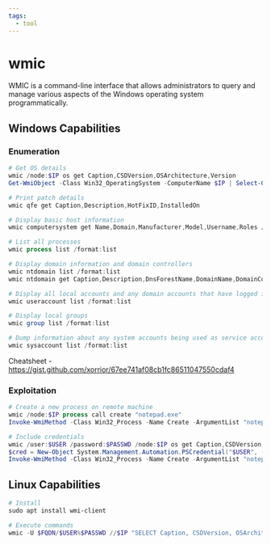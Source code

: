 ```yaml
---
tags:
  - tool
---
```

# wmic

WMIC is a command-line interface that allows administrators to query and manage various aspects of the Windows operating system programmatically.

## Windows Capabilities

### Enumeration

```powershell
# Get OS details
wmic /node:$IP os get Caption,CSDVersion,OSArchitecture,Version
Get-WmiObject -Class Win32_OperatingSystem -ComputerName $IP | Select-Object Caption, CSDVersion, OSArchitecture, Version

# Print patch details
wmic qfe get Caption,Description,HotFixID,InstalledOn

# Display basic host information
wmic computersystem get Name,Domain,Manufacturer,Model,Username,Roles /format:List

# List all processes
wmic process list /format:list

# Display domain information and domain controllers
wmic ntdomain list /format:list
wmic ntdomain get Caption,Description,DnsForestName,DomainName,DomainControllerAddress

# Display all local accounts and any domain accounts that have logged in
wmic useraccount list /format:list

# Display local groups
wmic group list /format:list

# Dump information about any system accounts being used as service accounts
wmic sysaccount list /format:list
```

Cheatsheet - https://gist.github.com/xorrior/67ee741af08cb1fc86511047550cdaf4

### Exploitation

```powershell
# Create a new process on remote machine
wmic /node:$IP process call create "notepad.exe"
Invoke-WmiMethod -Class Win32_Process -Name Create -ArgumentList "notepad.exe" -ComputerName $IP

# Include credentials
wmic /user:$USER /password:$PASSWD /node:$IP os get Caption,CSDVersion,OSArchitecture,Version
$cred = New-Object System.Management.Automation.PSCredential("$USER", (ConvertTo-SecureString "$PASSWD" -AsPlainText -Force));
Invoke-WmiMethod -Class Win32_Process -Name Create -ArgumentList "notepad.exe" -ComputerName $IP -Credential $cred
```

## Linux Capabilities

```powershell
# Install
sudo apt install wmi-client

# Execute commands
wmic -U $FQDN/$USER%$PASSWD //$IP "SELECT Caption, CSDVersion, OSArchitecture, Version FROM Win32_OperatingSystem"
```